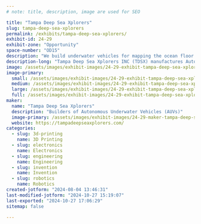 ```yaml
---
# note: title, description, image are used for SEO

title: "Tampa Deep Sea Xplorers"
slug: tampa-deep-sea-xplorers
permalink: /exhibits/tampa-deep-sea-xplorers/
exhibit-id: 24-29
exhibit-zone: "Opportunity"
space-number: "OD15"
description: "We build underwater vehicles for mapping the ocean floor bringing deep learning to the deep sea."
description-long: "Tampa Deep Sea Xplorers INC (TDSX) manufactures Autonomous Underwater Vehicles (AUV). Our flagship product is the Barracuda AUV(R). We are passionate about underwater exploration and discovery. Our mission is to provide deep sea vehicles that are robust enough to reach great depths to accelerate ocean discovery and increase affordable access to the Blue Economy."
image: /assets/images/exhibit-images/24-29-exhibit-tampa-deep-sea-xplorers-pool-photo-at-joes-large.jpg
image-primary: 
  small: /assets/images/exhibit-images/24-29-exhibit-tampa-deep-sea-xplorers-pool-photo-at-joes-small.jpg
  medium: /assets/images/exhibit-images/24-29-exhibit-tampa-deep-sea-xplorers-pool-photo-at-joes-medium.jpg
  large: /assets/images/exhibit-images/24-29-exhibit-tampa-deep-sea-xplorers-pool-photo-at-joes-large.jpg
  full: /assets/images/exhibit-images/24-29-exhibit-tampa-deep-sea-xplorers-pool-photo-at-joes-full.jpg
maker: 
  name: "Tampa Deep Sea Xplorers"
  description: "Builders of Autonomous Underwater Vehicles (AUVs)"
  image-primary: /assets/images/exhibit-images/24-29-maker-tampa-deep-sea-xplorers-torpedo-tube-with-text-50-medium.png
  website: https://tampadeepseaxplorers.com/
categories: 
  - slug: 3d-printing
    name: 3D Printing
  - slug: electronics
    name: Electronics
  - slug: engineering
    name: Engineering
  - slug: invention
    name: Invention
  - slug: robotics
    name: Robotics
created-jotform: "2024-08-04 13:46:31"
last-modified-jotform: "2024-10-27 15:19:07"
last-exported: "2024-10-27 17:06:29"
sitemap: false

---
```

